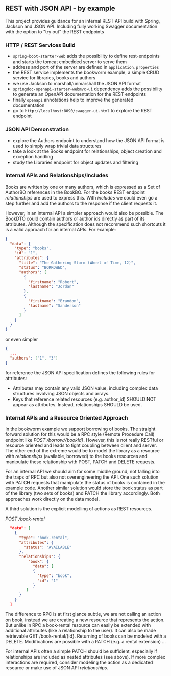 ## REST with JSON API - by example
This project provides guidance for an internal REST API build with Spring, Jackson and JSON API. Including fully working Swagger documentation with
the option to "try out" the REST endpoints

### HTTP / REST Services Build
* `spring-boot-starter-web` adds the possibility to define rest-endpoints and starts the tomcat embedded server to serve them
* address and port of the server are defined in `application.properties`
* the REST service implements the bookworm example, a simple CRUD service for libraries, books and authors
* we use Jackson to marshall/unmarshall the JSON API format
* `springdoc-openapi-starter-webmvc-ui` dependency adds the possibility to generate an OpenAPI documentation for the REST endpoints
* finally `openapi` annotations help to improve the generated documentation
* go to `http://localhost:8090/swagger-ui.html` to explore the REST endpoint

### JSON API Demonstration
* explore the Authors endpoint to understand how the JSON API format is used to simply wrap trivial data structures
* take a look at the Books endpoint for relationships, object creation and exception handling
* study the Libraries endpoint for object updates and filtering 

### Internal APIs and Relationships/Includes
Books are written by one or many authors, which is expressed as a Set of AuthorBO references in the BookBO. For the books REST endpoint
_relationships_ are used to express this. With _includes_ we could even go a step further and add the authors to the response if the
client requests it. 

However, in an internal API a simpler approach would also be possible. The BookDTO could contain authors or author ids directly
as part of its attributes. Although the specification does not recommend such shortcuts it is a valid approach for an internal APIs. For example:

```json
{
  "data": {
    "type": "books",
    "id": "1",
    "attributes": {
      "title": "The Gathering Storm (Wheel of Time, 12)",
      "status": "BORROWED",
      "authors": [
        {
          "firstname": "Robert",
          "lastname": "Jordan"
        },
        {
          "firstname": "Brandon",
          "lastname": "Sanderson"
        }
      ]
    }
  }
}
```

or even simpler

```json
{
  ... 
  "authors": ["1", "3"]        
}
```

for reference the JSON API specification defines the following rules for attributes:
* Attributes may contain any valid JSON value, including complex data structures involving JSON objects and arrays.
* Keys that reference related resources (e.g. author_id) SHOULD NOT appear as attributes. Instead, relationships SHOULD be used.

### Internal APIs and a Resource Oriented Approach
In the bookworm example we support borrowing of books. The straight forward solution for this would be a RPC style (Remote Procedure Call) endpoint like _POST /borrow/{bookId}_.
However, this is not really RESTful or resource oriented and leads to tight coupling between client and server. The other end of the extreme would be to model the library as a resource
with _relationships_ (available, borrowed) to the books resources and manipulate these relationship with POST, PATCH and DELETE requests. 

For an internal API we should aim for some middle ground, not falling into the traps of RPC but also not overengineering the API. One such solution with PATCH requests that manipulate
the status of books is contained in the example code. Another similar solution would store the book status as part of the library (two sets of books) and PATCH the library accordingly. Both
approaches work directly on the data model. 

A third solution is the explicit modelling of actions as REST resources.

_POST /book-rental_
```json
  "data": [
    {
      "type": "book-rental",
      "attributes": {
        "status": "AVAILABLE"
      },
      "relationships": {
          "book": {
            "data": [
            {
              "type": "book",
              "id": "1"
            }
         ]
      }
    }
  ]  
```

The difference to RPC is at first glance subtle, we are not calling an action on book, instead we are  creating a new resource that represents the action. But unlike in RPC a book-rental resource can easily
be extended with additional attributes (like a relationship to the user). It can also be made retrievable GET /book-rental/{id}. Returning of books can be modeled with a DELETE. Modifications
are possible with a PATCH (e.g. a rental extension) ...

For internal APIs often a simple PATCH should be sufficient, especially if relationships are included as nested attributes (see above). If more complex interactions are required,
consider modeling the action as a dedicated resource or make use of JSON API _relationships_.